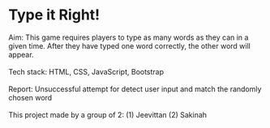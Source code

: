 # Type it Right!

Aim: This game requires players to type as many words as they can in a given time. After they have typed one word correctly, the other word will appear. 
<br><br>
Tech stack: HTML, CSS, JavaScript, Bootstrap
<br><br>
Report:
Unsuccessful attempt for detect user input and match the randomly chosen word
<br><br>
This project made by a group of 2:
(1) Jeevittan
(2) Sakinah


